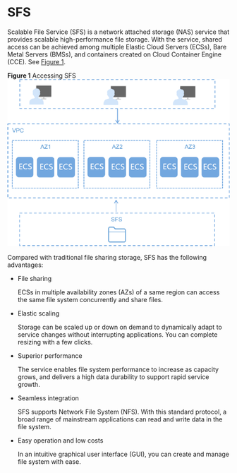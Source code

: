 # SFS<a name="en-us_topic_0034428718"></a>

Scalable File Service \(SFS\) is a network attached storage \(NAS\) service that provides scalable high-performance file storage. With the service, shared access can be achieved among multiple Elastic Cloud Servers \(ECSs\), Bare Metal Servers \(BMSs\), and containers created on Cloud Container Engine \(CCE\). See  [Figure 1](#fig1762807410259).

**Figure  1**  Accessing SFS<a name="fig1762807410259"></a>  
![](figures/accessing-sfs.png "accessing-sfs")

Compared with traditional file sharing storage, SFS has the following advantages:

-   File sharing

    ECSs in multiple availability zones \(AZs\) of a same region can access the same file system concurrently and share files.

-   Elastic scaling

    Storage can be scaled up or down on demand to dynamically adapt to service changes without interrupting applications. You can complete resizing with a few clicks.

-   Superior performance

    The service enables file system performance to increase as capacity grows, and delivers a high data durability to support rapid service growth.

-   Seamless integration

    SFS supports Network File System \(NFS\). With this standard protocol, a broad range of mainstream applications can read and write data in the file system.

-   Easy operation and low costs

    In an intuitive graphical user interface \(GUI\), you can create and manage file system with ease. 


